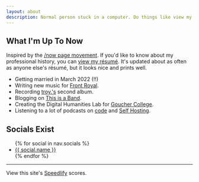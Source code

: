```yaml
---
layout: about
description: Normal person stuck in a computer. Do things like view my resume and contact me here.
---
```


## What I'm Up To Now

Inspired by the [/now page movement](https://nownownow.com/about). If you'd like to know about my professional history,
you can [view my résumé](resume/). It's updated about as often as anyone else's résumé, but it looks nice and prints
well.

- Getting married in March 2022 (!!)
- Writing new music for [Front Royal](https://www.frontroyalband.com).
- Recording [troy.'s](https://justtroy.bandcamp.com) second album.
- Blogging on [This is a Band](https://www.thisisa.band).
- Creating the Digital Humanities Lab for [Goucher College](https://www.goucher.edu/).
- Listening to a lot of podcasts on [code](hhttps://shoptalkshow.com/) and [Self Hosting](https://selfhosted.show/).

## Socials Exist

<ul>
{% for social in nav.socials %}
<li><a href="{{ social.url }}">{{ social.name }}</a></li>
{% endfor %}
</ul>

___

View this site's [Speedlify](https://speedlify.troyv.dev) scores.